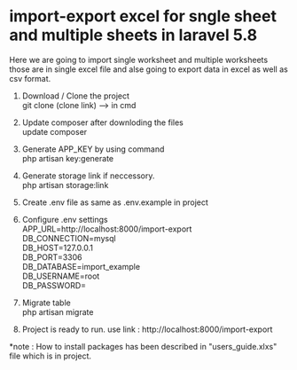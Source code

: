 # import-export excel for sngle sheet and multiple sheets in laravel 5.8

Here we are going to import single worksheet and multiple worksheets those are in single excel file and alse going to export data in excel as well as csv format.

1. Download / Clone the project <br>
    git clone (clone link) --> in cmd
2. Update composer after downloding the files <br>
    update composer
3. Generate APP_KEY by using command <br>
    php artisan key:generate
4. Generate storage link if neccessory. <br>
    php artisan storage:link
5. Create .env file as same as .env.example in project
6. Configure .env settings <br>
    APP_URL=http://localhost:8000/import-export<br>
    DB_CONNECTION=mysql<br>
    DB_HOST=127.0.0.1<br>
    DB_PORT=3306<br>
    DB_DATABASE=import_example<br>
    DB_USERNAME=root<br>
    DB_PASSWORD=<br>
7. Migrate table<br>
    php artisan migrate

8. Project is ready to run. use link : http://localhost:8000/import-export   <br> 

*note : How to install packages has been described in "users_guide.xlxs" file which is in project.
